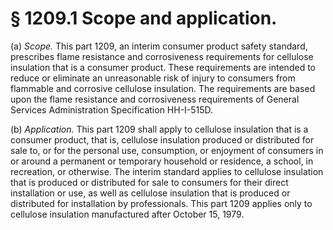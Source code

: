# § 1209.1   Scope and application.

(a) *Scope.* This part 1209, an interim consumer product safety standard, prescribes flame resistance and corrosiveness requirements for cellulose insulation that is a consumer product. These requirements are intended to reduce or eliminate an unreasonable risk of injury to consumers from flammable and corrosive cellulose insulation. The requirements are based upon the flame resistance and corrosiveness requirements of General Services Administration Specification HH-I-515D.


(b) *Application.* This part 1209 shall apply to cellulose insulation that is a consumer product, that is, cellulose insulation produced or distributed for sale to, or for the personal use, consumption, or enjoyment of consumers in or around a permanent or temporary household or residence, a school, in recreation, or otherwise. The interim standard applies to cellulose insulation that is produced or distributed for sale to consumers for their direct installation or use, as well as cellulose insulation that is produced or distributed for installation by professionals. This part 1209 applies only to cellulose insulation manufactured after October 15, 1979.




